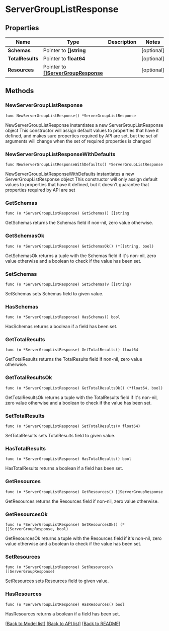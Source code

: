 # ServerGroupListResponse

## Properties

Name | Type | Description | Notes
------------ | ------------- | ------------- | -------------
**Schemas** | Pointer to **[]string** |  | [optional] 
**TotalResults** | Pointer to **float64** |  | [optional] 
**Resources** | Pointer to [**[]ServerGroupResponse**](ServerGroupResponse.md) |  | [optional] 

## Methods

### NewServerGroupListResponse

`func NewServerGroupListResponse() *ServerGroupListResponse`

NewServerGroupListResponse instantiates a new ServerGroupListResponse object
This constructor will assign default values to properties that have it defined,
and makes sure properties required by API are set, but the set of arguments
will change when the set of required properties is changed

### NewServerGroupListResponseWithDefaults

`func NewServerGroupListResponseWithDefaults() *ServerGroupListResponse`

NewServerGroupListResponseWithDefaults instantiates a new ServerGroupListResponse object
This constructor will only assign default values to properties that have it defined,
but it doesn't guarantee that properties required by API are set

### GetSchemas

`func (o *ServerGroupListResponse) GetSchemas() []string`

GetSchemas returns the Schemas field if non-nil, zero value otherwise.

### GetSchemasOk

`func (o *ServerGroupListResponse) GetSchemasOk() (*[]string, bool)`

GetSchemasOk returns a tuple with the Schemas field if it's non-nil, zero value otherwise
and a boolean to check if the value has been set.

### SetSchemas

`func (o *ServerGroupListResponse) SetSchemas(v []string)`

SetSchemas sets Schemas field to given value.

### HasSchemas

`func (o *ServerGroupListResponse) HasSchemas() bool`

HasSchemas returns a boolean if a field has been set.

### GetTotalResults

`func (o *ServerGroupListResponse) GetTotalResults() float64`

GetTotalResults returns the TotalResults field if non-nil, zero value otherwise.

### GetTotalResultsOk

`func (o *ServerGroupListResponse) GetTotalResultsOk() (*float64, bool)`

GetTotalResultsOk returns a tuple with the TotalResults field if it's non-nil, zero value otherwise
and a boolean to check if the value has been set.

### SetTotalResults

`func (o *ServerGroupListResponse) SetTotalResults(v float64)`

SetTotalResults sets TotalResults field to given value.

### HasTotalResults

`func (o *ServerGroupListResponse) HasTotalResults() bool`

HasTotalResults returns a boolean if a field has been set.

### GetResources

`func (o *ServerGroupListResponse) GetResources() []ServerGroupResponse`

GetResources returns the Resources field if non-nil, zero value otherwise.

### GetResourcesOk

`func (o *ServerGroupListResponse) GetResourcesOk() (*[]ServerGroupResponse, bool)`

GetResourcesOk returns a tuple with the Resources field if it's non-nil, zero value otherwise
and a boolean to check if the value has been set.

### SetResources

`func (o *ServerGroupListResponse) SetResources(v []ServerGroupResponse)`

SetResources sets Resources field to given value.

### HasResources

`func (o *ServerGroupListResponse) HasResources() bool`

HasResources returns a boolean if a field has been set.


[[Back to Model list]](../README.md#documentation-for-models) [[Back to API list]](../README.md#documentation-for-api-endpoints) [[Back to README]](../README.md)


